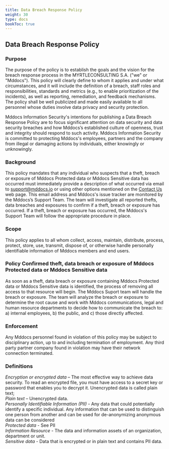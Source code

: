 ```yaml
---
title: Data Breach Response Policy
weight: 30
type: docs
bookToc: true
---
```


## Data Breach Response Policy

### Purpose 

The purpose of the policy is to establish the goals and the vision for the breach response process in the MYRTLECONSULTING S.A. ("we" or "Mddocs"). This policy will clearly define to whom it applies and under what circumstances, and it will include the definition of a breach, staff roles and responsibilities, standards and metrics (e.g., to enable prioritization of the incidents), as well as reporting, remediation, and feedback mechanisms. The policy shall be well publicized and made easily available to all personnel whose duties involve data privacy and security protection.

Mddocs Information Security's intentions for publishing a Data Breach Response Policy are to focus significant attention on data security and data security breaches and how Mddocs’s established culture of openness, trust and integrity should respond to such activity. Mddocs Information Security is committed to protecting Mddocs's employees, partners and the company from illegal or damaging actions by individuals, either knowingly or unknowingly.

### Background

This policy mandates that any individual who suspects that a theft, breach or exposure of Mddocs Protected data or Mddocs Sensitive data has occurred must immediately provide a description of what occurred via email to support@mddocs.io or using other options mentioned on the [Contact Us](https://mddocs.mddocs.io/contact-us) web page. This email address and Mddocs's issue tracker are monitored by the Mddocs’s Support Team. The team will investigate all reported thefts, data breaches and exposures to confirm if a theft, breach or exposure has occurred. If a theft, breach or exposure has occurred, the Mddocs's Support Team will follow the appropriate procedure in place.

### Scope

This policy applies to all whom collect, access, maintain, distribute, process, protect, store, use, transmit, dispose of, or otherwise handle personally identifiable information of Mddocs members and end users. 

### Policy Confirmed theft, data breach or exposure of Mddocs Protected data or Mddocs Sensitive data

As soon as a theft, data breach or exposure containing Mddocs Protected data or Mddocs Sensitive data is identified, the process of removing all access to that resource will begin. The Mddocs Suport team will handle the breach or exposure. The team will analyze the breach or exposure to determine the root cause and work with Mddocs communications, legal and human resource departments to decide how to communicate the breach to: a) internal employees, b) the public, and c) those directly affected.

### Enforcement 

Any Mddocs personnel found in violation of this policy may be subject to disciplinary action, up to and including termination of employment. Any third party partner company found in violation may have their network connection terminated. 

### Definitions 

*Encryption or encrypted data* – The most effective way to achieve data security. To read an encrypted file, you must have access to a secret key or password that enables you to decrypt it. Unencrypted data is called plain text; </br>
*Plain text* – Unencrypted data. </br>
*Personally Identifiable Information (PII)* - Any data that could potentially identify a specific individual. Any information that can be used to distinguish one person from another and can be used for de-anonymizing anonymous data can be considered </br>
*Protected data* - See PII </br>
*Information Resource* - The data and information assets of an organization, department or unit. </br>
*Sensitive data* - Data that is encrypted or in plain text and contains PII data. </br>
